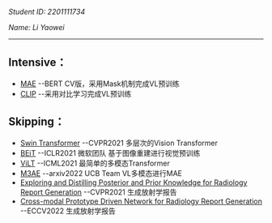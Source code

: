 *Student ID: 2201111734*

*Name: Li Yaowei*
- - -
## Intensive：
- [MAE](https://arxiv.org/pdf/2111.06377.pdf) --BERT CV版，采用Mask机制完成VL预训练
- [CLIP](https://arxiv.org/pdf/2103.00020.pdf) --采用对比学习完成VL预训练

## Skipping：

- [Swin Transformer](https://arxiv.org/pdf/2103.14030.pdf) --CVPR2021 多层次的Vision Transformer
- [BEiT](https://arxiv.org/pdf/2106.08254.pdf) --ICLR2021 微软团队 基于图像重建进行视觉预训练
- [ViLT](https://arxiv.org/pdf/2102.03334.pdf) --ICML2021 最简单的多模态Transformer
- [M3AE](https://arxiv.org/pdf/2205.14204.pdf) --arxiv2022 UCB Team VL多模态进行MAE
- [Exploring and Distilling Posterior and Prior Knowledge for Radiology Report Generation](https://arxiv.org/pdf/2106.06963.pdf) --CVPR2021 生成放射学报告
- [Cross-modal Prototype Driven Network for Radiology Report Generation](https://arxiv.org/pdf/2207.04818v1.pdf) --ECCV2022 生成放射学报告



